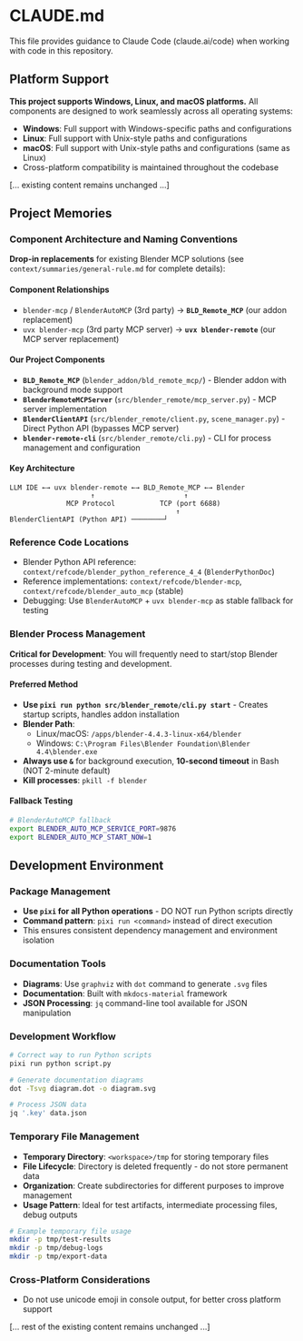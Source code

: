 # CLAUDE.md

This file provides guidance to Claude Code (claude.ai/code) when working with code in this repository.

## Platform Support

**This project supports Windows, Linux, and macOS platforms.** All components are designed to work seamlessly across all operating systems:
- **Windows**: Full support with Windows-specific paths and configurations
- **Linux**: Full support with Unix-style paths and configurations
- **macOS**: Full support with Unix-style paths and configurations (same as Linux)
- Cross-platform compatibility is maintained throughout the codebase

[... existing content remains unchanged ...]

## Project Memories

### Component Architecture and Naming Conventions

**Drop-in replacements** for existing Blender MCP solutions (see `context/summaries/general-rule.md` for complete details):

#### Component Relationships  
- `blender-mcp` / `BlenderAutoMCP` (3rd party) → **`BLD_Remote_MCP`** (our addon replacement)
- `uvx blender-mcp` (3rd party MCP server) → **`uvx blender-remote`** (our MCP server replacement)

#### Our Project Components
- **`BLD_Remote_MCP`** (`blender_addon/bld_remote_mcp/`) - Blender addon with background mode support
- **`BlenderRemoteMCPServer`** (`src/blender_remote/mcp_server.py`) - MCP server implementation  
- **`BlenderClientAPI`** (`src/blender_remote/client.py`, `scene_manager.py`) - Direct Python API (bypasses MCP server)
- **`blender-remote-cli`** (`src/blender_remote/cli.py`) - CLI for process management and configuration

#### Key Architecture
```
LLM IDE ←→ uvx blender-remote ←→ BLD_Remote_MCP ←→ Blender
                    ↑                      ↑
              MCP Protocol           TCP (port 6688)
                                         ↑
BlenderClientAPI (Python API) ────────┘
```

### Reference Code Locations
- Blender Python API reference: `context/refcode/blender_python_reference_4_4` (`BlenderPythonDoc`)
- Reference implementations: `context/refcode/blender-mcp`, `context/refcode/blender_auto_mcp` (stable)
- Debugging: Use `BlenderAutoMCP` + `uvx blender-mcp` as stable fallback for testing

### Blender Process Management

**Critical for Development**: You will frequently need to start/stop Blender processes during testing and development.

#### Preferred Method  
- **Use `pixi run python src/blender_remote/cli.py start`** - Creates startup scripts, handles addon installation
- **Blender Path**: 
  - Linux/macOS: `/apps/blender-4.4.3-linux-x64/blender`
  - Windows: `C:\Program Files\Blender Foundation\Blender 4.4\blender.exe`
- **Always use `&`** for background execution, **10-second timeout** in Bash (NOT 2-minute default)
- **Kill processes**: `pkill -f blender`

#### Fallback Testing
```bash
# BlenderAutoMCP fallback
export BLENDER_AUTO_MCP_SERVICE_PORT=9876
export BLENDER_AUTO_MCP_START_NOW=1
```

## Development Environment

### Package Management
- **Use `pixi` for all Python operations** - DO NOT run Python scripts directly
- **Command pattern**: `pixi run <command>` instead of direct execution
- This ensures consistent dependency management and environment isolation

### Documentation Tools
- **Diagrams**: Use `graphviz` with `dot` command to generate `.svg` files
- **Documentation**: Built with `mkdocs-material` framework
- **JSON Processing**: `jq` command-line tool available for JSON manipulation

### Development Workflow
```bash
# Correct way to run Python scripts
pixi run python script.py

# Generate documentation diagrams  
dot -Tsvg diagram.dot -o diagram.svg

# Process JSON data
jq '.key' data.json
```

### Temporary File Management
- **Temporary Directory**: `<workspace>/tmp` for storing temporary files
- **File Lifecycle**: Directory is deleted frequently - do not store permanent data
- **Organization**: Create subdirectories for different purposes to improve management
- **Usage Pattern**: Ideal for test artifacts, intermediate processing files, debug outputs

```bash
# Example temporary file usage
mkdir -p tmp/test-results
mkdir -p tmp/debug-logs
mkdir -p tmp/export-data
```

### Cross-Platform Considerations
- Do not use unicode emoji in console output, for better cross platform support

[... rest of the existing content remains unchanged ...]